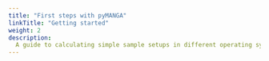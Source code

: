 ```yaml
---
title: "First steps with pyMANGA"
linkTitle: "Getting started"
weight: 2
description:
  A guide to calculating simple sample setups in different operating systems.
---
```


